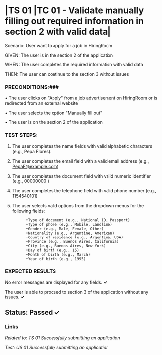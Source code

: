 # |TS 01 |TC 01 - Validate manually filling out required information in section 2 with valid data| #

Scenario: User want to apply for a job in HiringRoom 

GIVEN: The user is in the section 2 of the application

WHEN: The user completes the required information with valid data

THEN: The user can continue to the section 3 without issues

### PRECONDITIONS:###

• The user clicks on "Apply" from a job advertisement on HiringRoom or is redirected from an external website 

• The user selects the option "Manually fill out"

• The user is on the section 2 of the application

### TEST STEPS: ###

1. The user completes the name fields with valid alphabetic characters (e.g., Pepa Flores). 
2. The user completes the email field with a valid email address (e.g., PepaF@example.com)
3. The user completes the document field with valid numeric identifier (e.g., 00000000 )
4. The user completes the telephone field with valid phone number (e.g., 1154540101)
5. The user selects valid options from the dropdown menus for the following fields:

             •Type of document (e.g., National ID, Passport)
             •Type of phone (e.g., Mobile, Landline)
             •Gender (e.g., Male, Female, Other)
             •Nationality (e.g., Argentine, American)
             •Country of residence (e.g., Argentina, USA)
             •Province (e.g., Buenos Aires, California)
             •City (e.g., Buenos Aires, New York)
             •Day of birth (e.g., 15)
             •Month of birth (e.g., March)
             •Year of birth (e.g., 1995)
               
### EXPECTED RESULTS ###
No error messages are displayed for any fields. **✓**

The user is able to proceed to section 3 of the application without any issues. **✓**

## Status: Passed ✓ ##

### Links ###

*Related to: TS 01 Successfully submitting an application*

*Test: US 01 Successfully submitting an application*
